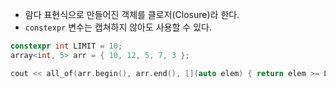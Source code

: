 - 람다 표현식으로 만들어진 객체를 클로저(Closure)라 한다.
- `constexpr` 변수는 캡쳐하지 않아도 사용할 수 있다.
```cpp
constexpr int LIMIT = 10;
array<int, 5> arr = { 10, 12, 5, 7, 3 };

cout << all_of(arr.begin(), arr.end(), [](auto elem) { return elem >= LIMIT; });
```
